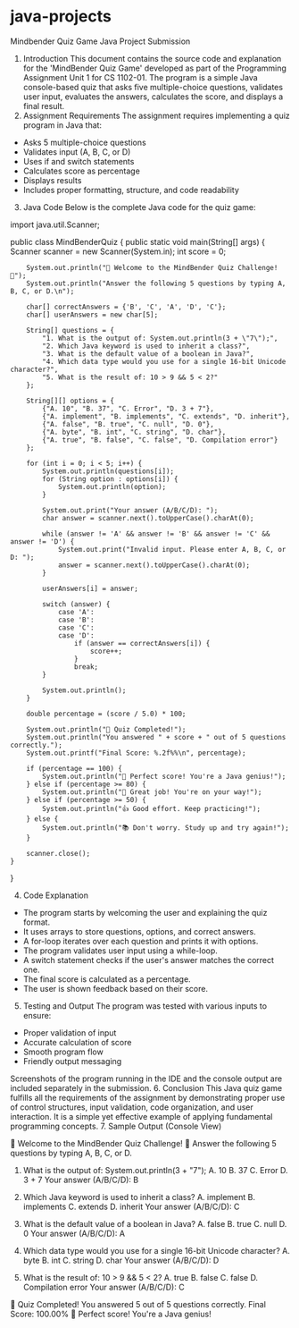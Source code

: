 # java-projects
Mindbender Quiz Game  Java Project Submission
1. Introduction
This document contains the source code and explanation for the 'MindBender Quiz Game' developed as part of the Programming Assignment Unit 1 for CS 1102-01. The program is a simple Java console-based quiz that asks five multiple-choice questions, validates user input, evaluates the answers, calculates the score, and displays a final result.
2. Assignment Requirements
The assignment requires implementing a quiz program in Java that:
- Asks 5 multiple-choice questions
- Validates input (A, B, C, or D)
- Uses if and switch statements
- Calculates score as percentage
- Displays results
- Includes proper formatting, structure, and code readability
3. Java Code
Below is the complete Java code for the quiz game:


import java.util.Scanner;

public class MindBenderQuiz {
    public static void main(String[] args) {
        Scanner scanner = new Scanner(System.in);
        int score = 0;

        System.out.println("🌟 Welcome to the MindBender Quiz Challenge! 🌟");
        System.out.println("Answer the following 5 questions by typing A, B, C, or D.\n");

        char[] correctAnswers = {'B', 'C', 'A', 'D', 'C'};
        char[] userAnswers = new char[5];

        String[] questions = {
            "1. What is the output of: System.out.println(3 + \"7\");",
            "2. Which Java keyword is used to inherit a class?",
            "3. What is the default value of a boolean in Java?",
            "4. Which data type would you use for a single 16-bit Unicode character?",
            "5. What is the result of: 10 > 9 && 5 < 2?"
        };

        String[][] options = {
            {"A. 10", "B. 37", "C. Error", "D. 3 + 7"},
            {"A. implement", "B. implements", "C. extends", "D. inherit"},
            {"A. false", "B. true", "C. null", "D. 0"},
            {"A. byte", "B. int", "C. string", "D. char"},
            {"A. true", "B. false", "C. false", "D. Compilation error"}
        };

        for (int i = 0; i < 5; i++) {
            System.out.println(questions[i]);
            for (String option : options[i]) {
                System.out.println(option);
            }

            System.out.print("Your answer (A/B/C/D): ");
            char answer = scanner.next().toUpperCase().charAt(0);

            while (answer != 'A' && answer != 'B' && answer != 'C' && answer != 'D') {
                System.out.print("Invalid input. Please enter A, B, C, or D: ");
                answer = scanner.next().toUpperCase().charAt(0);
            }

            userAnswers[i] = answer;

            switch (answer) {
                case 'A':
                case 'B':
                case 'C':
                case 'D':
                    if (answer == correctAnswers[i]) {
                        score++;
                    }
                    break;
            }

            System.out.println();
        }

        double percentage = (score / 5.0) * 100;

        System.out.println("🧠 Quiz Completed!");
        System.out.println("You answered " + score + " out of 5 questions correctly.");
        System.out.printf("Final Score: %.2f%%\n", percentage);

        if (percentage == 100) {
            System.out.println("🎉 Perfect score! You're a Java genius!");
        } else if (percentage >= 80) {
            System.out.println("💪 Great job! You're on your way!");
        } else if (percentage >= 50) {
            System.out.println("👍 Good effort. Keep practicing!");
        } else {
            System.out.println("📚 Don't worry. Study up and try again!");
        }

        scanner.close();
    }
}

4. Code Explanation
- The program starts by welcoming the user and explaining the quiz format.
- It uses arrays to store questions, options, and correct answers.
- A for-loop iterates over each question and prints it with options.
- The program validates user input using a while-loop.
- A switch statement checks if the user's answer matches the correct one.
- The final score is calculated as a percentage.
- The user is shown feedback based on their score.
5. Testing and Output
The program was tested with various inputs to ensure:
- Proper validation of input
- Accurate calculation of score
- Smooth program flow
- Friendly output messaging

Screenshots of the program running in the IDE and the console output are included separately in the submission.
6. Conclusion
This Java quiz game fulfills all the requirements of the assignment by demonstrating proper use of control structures, input validation, code organization, and user interaction. It is a simple yet effective example of applying fundamental programming concepts.
7. Sample Output (Console View)

🌟 Welcome to the MindBender Quiz Challenge! 🌟
Answer the following 5 questions by typing A, B, C, or D.

1. What is the output of: System.out.println(3 + "7");
A. 10
B. 37
C. Error
D. 3 + 7
Your answer (A/B/C/D): B

2. Which Java keyword is used to inherit a class?
A. implement
B. implements
C. extends
D. inherit
Your answer (A/B/C/D): C

3. What is the default value of a boolean in Java?
A. false
B. true
C. null
D. 0
Your answer (A/B/C/D): A

4. Which data type would you use for a single 16-bit Unicode character?
A. byte
B. int
C. string
D. char
Your answer (A/B/C/D): D

5. What is the result of: 10 > 9 && 5 < 2?
A. true
B. false
C. false
D. Compilation error
Your answer (A/B/C/D): C

🧠 Quiz Completed!
You answered 5 out of 5 questions correctly.
Final Score: 100.00%
🎉 Perfect score! You're a Java genius!

